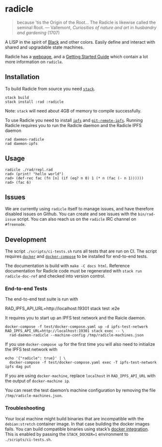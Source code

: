 # radicle

> because 'tis the Origin of the Root... The Radicle is likewise called the seminal Root.
> — Vallemont, *Curiosities of nature and art in husbandry and gardening* (1707)

A LISP in the spirit of [Black](http://pllab.is.ocha.ac.jp/~asai/Black/) and
other colors. Easily define and interact with shared and upgradable state
machines.

Radicle has a [webpage](http://radicle.xyz/), and a [Getting Started
Guide](http://docs.radicle.xyz/en/latest/guide/GettingStarted.html) which
contain a lot more information on `radicle`.

## Installation

To build Radicle from source you need [`stack`][stack].

```
stack build
stack install :rad :radicle
```

Note: `stack` will need about 4GB of memory to compile successfully.

To use Radicle you need to install [`ipfs`][ipfs] and
[`git-remote-ipfs`][git-remote-ipfs]. Running Radicle requires you to run the
Radicle daemon and the Radicle IPFS daemon

```
rad daemon-radicle
rad daemon-ipfs
```

[stack]: https://docs.haskellstack.org/en/stable/install_and_upgrade/
[ipfs]: https://docs.ipfs.io/introduction/install/
[git-remote-ipfs]: https://github.com/oscoin/ipfs/tree/master/git-remote-ipfs#install

## Usage

```
radicle ./rad/repl.rad
rad> (print! "hello world")
rad> (def-rec fac (fn [n] (if (eq? n 0) 1 (* n (fac (- n 1))))))
rad> (fac 6)
```

## Issues

We are currently using `radicle` itself to manage issues, and have therefore
disabled issues on Github. You can create and see issues with the
`bin/rad-issue` script. You can also reach us on the `radicle` IRC channel on
`#freenode`.

## Development

The script `./scripts/ci-tests.sh` runs all tests that are run on CI. The script
requires [`docker`][docker] and [`docker-compose`][docker-compose] to be
installed for end-to-end tests.

The documentation is build with `make -C docs html`. Reference documentation for
Radicle code must be regenerated with `stack run radicle-doc-ref` and checked
into version control.

### End-to-end Tests

The end-to-end test suite is run with

  RAD_IPFS_API_URL=http://localhost:19301 stack test :e2e

It requires you to start up an IPFS test network and the Raicle daemon.

    docker-compose -f test/docker-compose.yaml up -d ipfs-test-network
    RAD_IPFS_API_URL=http://localhost:19301 stack exec -- \
      rad-daemon-radicle --machine-config /tmp/radicle-machines.json

If you use `docker-compose up` for the first time you will also need to
initialize the IPFS test network with

    echo '{"radicle": true}' | \
      docker-compose -f test/docker-compose.yaml exec -T ipfs-test-network ipfs dag put

If you are using `docker-machine`, replace `localhost` in `RAD_IPFS_API_URL`
with the output of `docker-machine ip`.

You can reset the test daemon’s machine configuration by removing the file
`/tmp/radicle-machines.json`.

### Troubleshooting

Your local machine might build binaries that are incompatible with the
`debian:stretch` container image. In that case building the docker images fails.
You can build compatible binaries using stack’s [docker
integration][stack-docker-integration]. This is enabled by passing the
`STACK_DOCKER=1` environment to `./scripts/ci-tests.sh`.


[stack-docker-integration]: https://docs.haskellstack.org/en/stable/docker_integration/
[docker]: https://www.docker.com/get-started
[docker-compose]: https://docs.docker.com/compose/install
